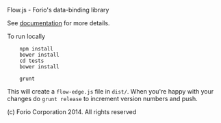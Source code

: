 Flow.js - Forio's data-binding library

See [documentation](https://forio.com/epicenter/docs/public/data_binding_flow_js/) for more details.

To run locally
```
    npm install
    bower install
    cd tests
    bower install

    grunt
```
This will create a ```flow-edge.js``` file in ```dist/```. When you're happy with your changes do ```grunt release``` to increment version numbers and push.

(c) Forio Corporation 2014.  All rights reserved
